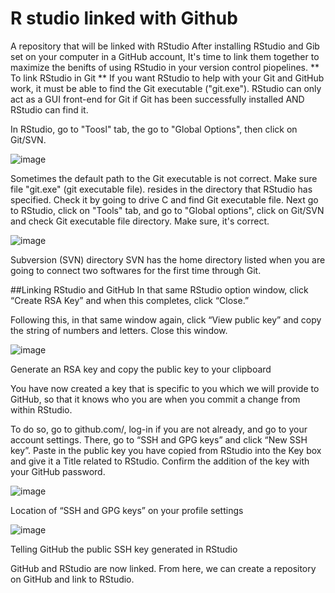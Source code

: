 # R studio linked with Github
A repository that will be linked with RStudio
After installing RStudio and Gib set on your computer in a GitHub account, It's time to link them together to maximize the benifts of using RStudio in your version control piopelines. 
**
To link RStudio in Git
**
If you want RStudio to help with your Git and GitHub work, it must be able to find the Git executable ("git.exe").
RStudio can only act as a GUI front-end for Git if Git has been successfully installed AND RStudio can find it.

In RStudio, go to "Toosl" tab, the go to "Global Options", then click on Git/SVN. 

![image](https://user-images.githubusercontent.com/59471339/113384718-3e656f80-93b9-11eb-9522-4e9f15b2fe41.png)

Sometimes the default path to the Git executable is not correct. 
Make sure file "git.exe" (git executable file). resides in the directory that RStudio has specified. Check it by going to drive C and find Git executable file. Next go to RStudio, click on "Tools" tab, and go to "Global options", click on Git/SVN and check Git executable file directory. Make sure, it's correct. 

![image](https://user-images.githubusercontent.com/59471339/113384675-25f55500-93b9-11eb-80a1-fffcae02c7a5.png)

Subversion (SVN) directory
SVN has the home directory listed when you are going to connect two softwares for the first time through Git.

##Linking RStudio and GitHub
In that same RStudio option window, click “Create RSA Key” and when this completes, click “Close.”

Following this, in that same window again, click “View public key” and copy the string of numbers and letters. Close this window.

![image](https://user-images.githubusercontent.com/59471339/113386739-7373c100-93bd-11eb-8009-a9bfa29766cf.png)

Generate an RSA key and copy the public key to your clipboard

You have now created a key that is specific to you which we will provide to GitHub, so that it knows who you are when you commit a change from within RStudio.

To do so, go to github.com/, log-in if you are not already, and go to your account settings. There, go to “SSH and GPG keys” and click “New SSH key”. Paste in the public key you have copied from RStudio into the Key box and give it a Title related to RStudio. Confirm the addition of the key with your GitHub password.

![image](https://user-images.githubusercontent.com/59471339/113386789-8dad9f00-93bd-11eb-81a7-ef624f600847.png)



Location of “SSH and GPG keys” on your profile settings


![image](https://user-images.githubusercontent.com/59471339/113386797-93a38000-93bd-11eb-8bb4-af96a18a7762.png)


Telling GitHub the public SSH key generated in RStudio

GitHub and RStudio are now linked. From here, we can create a repository on GitHub and link to RStudio.





